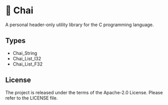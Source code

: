# 🍵 Chai

A personal header-only utility library for the C programming language.

## Types

* Chai_String
* Chai_List_I32
* Chai_List_F32

## License

The project is released under the terms of the Apache-2.0 License.
Please refer to the LICENSE file.